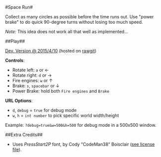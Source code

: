 #Space Run#

Collect as many circles as possible before the time runs out. Use "power brake" to do quick 90-degree turns without losing too much speed.


_Note:_ This idea does not work all that well as implemented...

##Play##

[Dev. Version @ 2015/4/10](https://cdn.rawgit.com/fmilitao/space-run/c627929f9ad8bfa63db6e9a73c119acb98a9524a/index.html) (hosted on [rawgit](https://rawgit.com/))

**Controls**:
  * Rotate left: `a` or &#8592;
  * Rotate right: `d` or &#8594;
  * Fire engines: `w` or &#8593;
  * Brake: `s`, `spacebar` or  &#8595;
  * Power Brake: hold both `Fire engines` and `Brake`

**URL Options**:
  * `d`, `debug` = `true` for debug mode
  * `w`, `h` = `int number` to pick specific world width/height

Example: `?debug=true&w=500&h=500` for debug mode in a 500x500 window.

##Extra Credits##

 * Uses _PressStart2P_ font, by Cody "CodeMan38" Boisclair ([see license file](https://github.com/fmilitao/space-run/blob/master/font/LICENSE.txt)).
